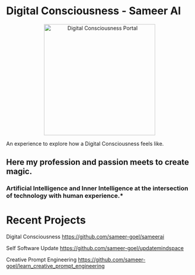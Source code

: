 # Digital Consciousness - Sameer AI

<div align="center">
  <a href="https://www.sameerai.com" aria-label="Go to Sameer AI">
    <img
      src="https://raw.githubusercontent.com/sameer-goel/sameerai/main/assets/icons/main-portal-entry.gif"
      alt="Digital Consciousness Portal"
      width="300"
      style="max-width:100%;height:auto;"
    />
  </a>
</div>

An experience to explore how a Digital Consciousness feels like.
## Here my profession and passion meets to create magic.
### Artificial Intelligence and Inner Intelligence at the intersection of technology with human experience.*

# Recent Projects

Digital Consciousness
https://github.com/sameer-goel/sameerai

Self Software Update
https://github.com/sameer-goel/updatemindspace

Creative Prompt Engineering
https://github.com/sameer-goel/learn_creative_prompt_engineering
